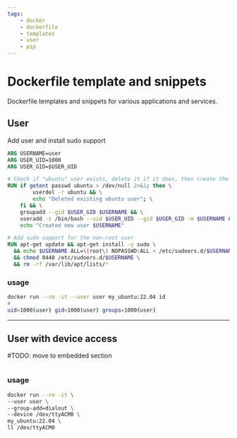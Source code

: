 ```yaml
---
tags:
    - docker
    - dockerfile
    - templates
    - user
    - pip
---
```


# Dockerfile template and snippets
Dockerfile templates and snippets for various applications and services.


## User

Add user and install sudo support

```dockerfile title="Dockerfile"
ARG USERNAME=user
ARG USER_UID=1000
ARG USER_GID=$USER_UID

# Check if "ubuntu" user exists, delete it if it does, then create the desired user
RUN if getent passwd ubuntu > /dev/null 2>&1; then \
        userdel -r ubuntu && \
        echo "Deleted existing ubuntu user"; \
    fi && \
    groupadd --gid $USER_GID $USERNAME && \
    useradd -s /bin/bash --uid $USER_UID --gid $USER_GID -m $USERNAME && \
    echo "Created new user $USERNAME"

# Add sudo support for the non-root user
RUN apt-get update && apt-get install -y sudo \
  && echo $USERNAME ALL=\(root\) NOPASSWD:ALL > /etc/sudoers.d/$USERNAME\
  && chmod 0440 /etc/sudoers.d/$USERNAME \
  && rm -rf /var/lib/apt/lists/*

```

### usage

```bash title="Terminal"
docker run --rm -it --user user my_ubuntu:22.04 id
#
uid=1000(user) gid=1000(user) groups=1000(user)
```

---

## User with device access
#TODO: move to embedded section
```dockerfile
```


### usage

```bash
docker run --rm -it \
--user user \
--group-add=dialout \
--device /dev/ttyACM0 \
my_ubuntu:22.04 \
ll /dev/ttyACM0
```